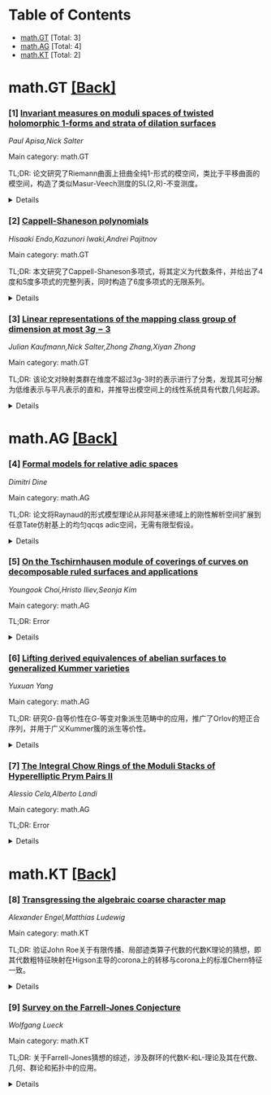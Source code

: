 <div id=toc></div>

# Table of Contents

- [math.GT](#math.GT) [Total: 3]
- [math.AG](#math.AG) [Total: 4]
- [math.KT](#math.KT) [Total: 2]


<div id='math.GT'></div>

# math.GT [[Back]](#toc)

### [1] [Invariant measures on moduli spaces of twisted holomorphic 1-forms and strata of dilation surfaces](https://arxiv.org/abs/2507.10685)
*Paul Apisa,Nick Salter*

Main category: math.GT

TL;DR: 论文研究了Riemann曲面上扭曲全纯1-形式的模空间，类比于平移曲面的模空间，构造了类似Masur-Veech测度的SL(2,R)-不变测度。


<details>
  <summary>Details</summary>
Motivation: 探索扭曲全纯1-形式模空间的几何和动力学性质，类比于已知的平移曲面模空间。

Method: 通过计算映射类群的系数同调，构造了表示变体上的不变测度，用于坐标化模空间的分层。

Result: 成功构造了SL(2,R)-不变测度，并揭示了其与映射类群表示变体的联系。

Conclusion: 该测度为研究扭曲全纯1-形式模空间的动力学和几何提供了新工具。

Abstract: The moduli space of twisted holomorphic 1-forms on Riemann surfaces,
equivalently dilation surfaces with scaling, admits a stratification and
GL(2,R)-action as in the case of moduli spaces of translation surfaces. We
produce an analogue of Masur-Veech measure, i.e. an SL(2,R)-invariant Lebesgue
class measure on strata or explicit covers thereof. This relies on a novel
computation of cohomology with coefficients for the mapping class group. The
computation produces a framed mapping class group invariant measure on
representation varieties that naturally appear as the codomains of the periods
maps that coordinatize strata.

</details>


### [2] [Cappell-Shaneson polynomials](https://arxiv.org/abs/2507.10885)
*Hisaaki Endo,Kazunori Iwaki,Andrei Pajitnov*

Main category: math.GT

TL;DR: 本文研究了Cappell-Shaneson多项式，将其定义为代数条件，并给出了4度和5度多项式的完整列表，同时构造了6度多项式的无限系列。


<details>
  <summary>Details</summary>
Motivation: Cappell和Shaneson构造了具有特殊性质的矩阵（Cappell-Shaneson矩阵）的不等价嵌入对，本文旨在通过代数条件解释其多项式定义。

Method: 将Cappell-Shaneson多项式的部分定义解释为带符号互反多项式和模素数约化的代数条件。

Result: 给出了4度和5度Cappell-Shaneson多项式的完整列表，并构造了6度多项式的无限系列。

Conclusion: 通过代数方法，本文扩展了对Cappell-Shaneson多项式的理解，并提供了具体的多项式实例。

Abstract: S. Cappell and J. Shaneson constructed a pair of inequivalent embeddings of
$(n-1)$-spheres in homotopy $(n+1)$-spheres for every square matrix of order
$n$ with special properties (a Cappell-Shaneson matrix). A Cappell-Shaneson
polynomial is the characteristic polynomial of a Cappell-Shaneson matrix. In
this paper, we interpret part of the definition of Cappell-Shaneson polynomial
as algebraic conditions on polynomials in terms of signed reciprocal polynomial
and reduction modulo primes, and give complete lists of all Cappell-Shaneson
polynomials of degrees $4$ and $5$. We construct several infinite series of
Cappell-Shaneson polynomials of degree $6$.

</details>


### [3] [Linear representations of the mapping class group of dimension at most $3g-3$](https://arxiv.org/abs/2507.11365)
*Julian Kaufmann,Nick Salter,Zhong Zhang,Xiyan Zhong*

Main category: math.GT

TL;DR: 该论文对映射类群在维度不超过3g-3时的表示进行了分类，发现其可分解为低维表示与平凡表示的直和，并推导出模空间上的线性系统具有代数几何起源。


<details>
  <summary>Details</summary>
Motivation: 研究映射类群在低维表示下的结构，以理解其在模空间上的几何行为。

Method: 通过分析映射类群在曲面（或其单位切丛）的同调群上的作用，分类其表示。

Result: 任何不超过3g-3维的表示均可分解为2g或2g+1维表示与平凡表示的直和。

Conclusion: 证明了模空间上的线性系统在此范围内具有代数几何起源。

Abstract: We classify representations of the mapping class group of a surface of genus
$g$ (with at most one puncture or boundary component) up to dimension $3g-3$.
Any such representation is the direct sum of a representation in dimension $2g$
or $2g+1$ (given as the action on the (co)homology of the surface or its unit
tangent bundle) with a trivial representation. As a corollary, any linear
system on the moduli space of Riemann surfaces of genus $g$ in this range is of
algebro-geometric origin.

</details>


<div id='math.AG'></div>

# math.AG [[Back]](#toc)

### [4] [Formal models for relative adic spaces](https://arxiv.org/abs/2507.11073)
*Dimitri Dine*

Main category: math.AG

TL;DR: 论文将Raynaud的形式模型理论从非阿基米德域上的刚性解析空间扩展到任意Tate仿射基上的均匀qcqs adic空间，无需有限型假设。


<details>
  <summary>Details</summary>
Motivation: 扩展Raynaud的形式模型理论，使其适用于更一般的空间和基，以解决经典理论中的局限性。

Method: 引入归一化形式膨胀的概念，替代经典理论中的可容许形式膨胀。

Result: 成功将理论扩展到均匀qcqs adic空间，无需有限型假设。

Conclusion: 归一化形式膨胀是扩展理论的关键工具，为更广泛的应用奠定了基础。

Abstract: We extend Raynaud's theory of formal models from rigid-analytic spaces over a
nonarchimedean field to uniform qcqs adic spaces $X$, with no finite-type
assumptions, over an arbitrary Tate affinoid base $S$. The key new ingredient
is the notion of a normalized formal blow-up which takes on the role played by
admissible formal blow-ups in the classical theory.

</details>


### [5] [On the Tschirnhausen module of coverings of curves on decomposable ruled surfaces and applications](https://arxiv.org/abs/2507.11304)
*Youngook Choi,Hristo Iliev,Seonja Kim*

Main category: math.AG

TL;DR: Error


<details>
  <summary>Details</summary>
Motivation: Error

Method: Error

Result: Error

Conclusion: Error

Abstract: We show that for two classes of $m$-secant curves $X \subset S$, with $m \geq
2$, where $f : S = \mathbb{P} (\mathcal{O}_Y \oplus \mathcal{O}_Y (E)) \to Y$
and $E$ is a non-special divisor on a smooth curve $Y$, the Tschirnhausen
module $\mathcal{E}^{\vee}$ of the covering $\varphi = f_{|_X} : X \to Y$
decomposes completely as a direct sum of line bundles. Specifically, we prove
that: for $X \in |\mathcal{O}_S (mH)|$, where $H$ denotes the tautological
divisor on $S$, one has $ \mathcal{E}^{\vee} \cong \mathcal{O}_Y (-E) \oplus
\cdots \oplus \mathcal{O}_Y (-(m-1)E) $; for $X \in |\mathcal{O}_S (mH +
f^{\ast}q))|$, where $q$ is a point on $Y$, $
  \mathcal{E}^{\vee} \cong \mathcal{O}_Y (-E-q) \oplus \cdots \oplus
\mathcal{O}_Y (-(m-1)E-q) $ holds. This decomposition enables us to compute the
dimension of the space of global sections of the normal bundle of the embedding
$X \subset \mathbb{P}^R$ induced by the tautological line bundle
$|\mathcal{O}_S (H)|$, where $R = \dim |\mathcal{O}_S (H)|$. As an application,
we construct new families of generically smooth components of the Hilbert
scheme of curves, including components whose general points correspond to
non-linearly normal curves, as well as nonreduced components.

</details>


### [6] [Lifting derived equivalences of abelian surfaces to generalized Kummer varieties](https://arxiv.org/abs/2507.11358)
*Yuxuan Yang*

Main category: math.AG

TL;DR: 研究$G$-自等价性在$G$-等变对象派生范畴中的应用，推广了Orlov的短正合序列，并用于广义Kummer簇的派生等价性。


<details>
  <summary>Details</summary>
Motivation: 探讨$G$-自等价性在$G$-等变对象派生范畴中的性质，推广Orlov的结果，并应用于广义Kummer簇的派生等价性。

Method: 利用$G$-等变版本的Orlov短正合序列和“分裂”命题，提升阿贝尔曲面的派生等价性到广义Kummer簇。

Result: 得到了$G$-等变对象派生范畴的$G$-自等价性结果，并推广到广义Kummer簇的派生等价性。

Conclusion: 通过$G$-等变方法，成功推广了Orlov的短正合序列，并应用于广义Kummer簇的派生等价性研究。

Abstract: In this article, we study the $G$-autoequivalences of the derived category
$\mathbf{D}^b_G(A)$ of $G$-equivariant objects for an abelian variety $A$ with
$G$ being a finite subgroup of $\mathrm{Pic}^0(A)$. We provide a result
analogue to Orlov's short exact sequence for derived equivalences of abelian
varieties. It can be generalized to the derived equivalences of abelian
varieties for a same $G$ in general. Furthermore, we find derived equivalences
of generalized Kummer varieties by lifting derived equivalences of abelian
surfaces using the $G$-equivariant version of Orlov's short exact sequence and
some ``splitting" propositions.

</details>


### [7] [The Integral Chow Rings of the Moduli Stacks of Hyperelliptic Prym Pairs II](https://arxiv.org/abs/2507.11478)
*Alessio Cela,Alberto Landi*

Main category: math.AG

TL;DR: Error


<details>
  <summary>Details</summary>
Motivation: Error

Method: Error

Result: Error

Conclusion: Error

Abstract: This paper is the second in a series devoted to describing the integral Chow
ring of the moduli stacks $\mathcal{RH}_g$ of hyperelliptic Prym pairs. For
fixed genus $g$, the stack $\mathcal{RH}_g$ is the disjoint union of $\lfloor
(g+1)/2 \rfloor$ components $\mathcal{RH}_g^n$ for $n = 1, \ldots, \lfloor
(g+1)/2 \rfloor$. In this paper, we compute the integral Chow rings of the
components $\mathcal{RH}_g^{(g+1)/2}$ for odd $g$. Along the way, we also
determine the integral Chow ring of the moduli stack of unordered pairs of two
divisors in $\mathbb{P}^1$ of the same even degree.

</details>


<div id='math.KT'></div>

# math.KT [[Back]](#toc)

### [8] [Transgressing the algebraic coarse character map](https://arxiv.org/abs/2507.10816)
*Alexander Engel,Matthias Ludewig*

Main category: math.KT

TL;DR: 验证John Roe关于有限传播、局部迹类算子代数的代数K理论的猜想，即其代数粗特征映射在Higson主导的corona上的转移与corona上的标准Chern特征一致。


<details>
  <summary>Details</summary>
Motivation: 探讨代数K理论中的特征映射与Chern特征的关系，验证John Roe的猜想。

Method: 通过将代数粗特征映射转移到Higson主导的corona上，并与标准Chern特征进行比较。

Result: 证明了代数粗特征映射在特定条件下的转移与标准Chern特征一致。

Conclusion: 支持了John Roe的猜想，为代数K理论与几何分析的联系提供了新视角。

Abstract: We pursue an old conjecture of John Roe about the algebraic K-theory of the
algebra of finite propagation, locally trace-class operators, namely that
transgressing the algebraic coarse character map on this algebra to a Higson
dominated corona coincides with the usual Chern character on the corona.

</details>


### [9] [Survey on the Farrell-Jones Conjecture](https://arxiv.org/abs/2507.11337)
*Wolfgang Lueck*

Main category: math.KT

TL;DR: 关于Farrell-Jones猜想的综述，涉及群环的代数K-和L-理论及其在代数、几何、群论和拓扑中的应用。


<details>
  <summary>Details</summary>
Motivation: 探讨Farrell-Jones猜想在多个数学领域的重要性及其潜在应用。

Method: 通过文献综述和分析，总结猜想的研究进展和应用。

Result: 提供了Farrell-Jones猜想的最新研究动态及其跨学科影响。

Conclusion: Farrell-Jones猜想是连接多个数学领域的桥梁，具有广泛的研究价值。

Abstract: This is a survey on the Farrell-Jones Conjecture about the algebraic K- and
L-theory of groups rings and its applications to algebra, geometry, group
theory, and topology.

</details>
